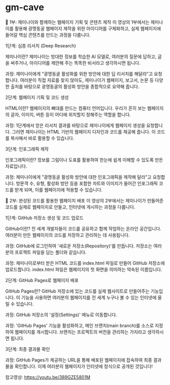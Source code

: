 # gm-cave
📖 1부: 제미나이와 함께하는 웹페이지 기획 및 콘텐츠 제작
이 영상의 1부에서는 제미나이를 활용해 광명동굴 웹페이지 제작을 위한 아이디어를 구체화하고, 실제 웹페이지에 들어갈 핵심 콘텐츠를 만드는 과정을 다룹니다.

1단계: 심층 리서치 (Deep Research)

제미나이란? 제미나이는 방대한 정보를 학습한 AI 모델로, 여러분의 질문에 답하고, 글을 써주거나, 아이디어를 제안해 주는 똑똑한 비서라고 생각하시면 됩니다.

과정: 제미나이에게 "광명동굴 활성화를 위한 방안에 대한 딥 리서치를 해달라"고 요청합니다. 여러분이 직접 자료를 찾지 않아도, 제미나이가 웹페이지, 보고서, 논문 등 다양한 출처를 바탕으로 광명동굴의 활성화 방안을 종합적으로 요약해 줍니다.

2단계: 웹페이지 기획 및 코드 생성

HTML이란? 웹페이지의 뼈대를 만드는 컴퓨터 언어입니다. 우리가 흔히 보는 웹페이지의 글자, 이미지, 버튼 등이 어디에 위치할지 정해주는 역할을 합니다.

과정: 1단계에서 얻은 리서치 결과를 바탕으로 제미나이에게 웹페이지 생성을 요청합니다. 그러면 제미나이는 HTML 기반의 웹페이지 디자인과 코드를 제공해 줍니다. 이 코드를 복사해서 바로 활용할 수 있습니다.

3단계: 인포그래픽 제작

인포그래픽이란? 정보를 그림이나 도표를 활용하여 한눈에 쉽게 이해할 수 있도록 만든 자료입니다.

과정: 제미나이에게 "광명동굴 활성화 방안에 대한 인포그래픽을 제작해 달라"고 요청합니다. 방문객 수, 유형, 활성화 방안 등을 포함한 차트와 이미지가 들어간 인포그래픽 코드를 받게 되며, 이를 웹페이지에 적용할 수 있습니다.

🚀 2부: 완성된 코드를 활용한 웹페이지 배포
이 영상의 2부에서는 제미나이가 만들어준 코드를 실제로 웹페이지로 만들고, 인터넷에 게시하는 과정을 다룹니다.

1단계: GitHub 저장소 생성 및 코드 업로드

GitHub이란? 전 세계 개발자들이 코드를 공유하고 함께 작업하는 온라인 공간입니다. 여러분이 만든 웹페이지의 코드를 저장하고 관리하는 데 사용됩니다.

과정: GitHub에 로그인하여 '새로운 저장소(Repository)'를 만듭니다. 저장소는 여러분의 프로젝트 파일을 담는 폴더와 같습니다.

과정: 제미나이로부터 받은 HTML 코드를 index.html 파일로 만들어 GitHub 저장소에 업로드합니다. index.html 파일은 웹페이지의 첫 화면을 의미하는 약속된 이름입니다.

2단계: GitHub Pages로 웹페이지 배포

GitHub Pages란? GitHub 저장소에 있는 코드를 실제 웹사이트로 만들어주는 기능입니다. 이 기능을 사용하면 여러분의 웹페이지를 전 세계 누구나 볼 수 있는 인터넷에 올릴 수 있습니다.

과정: GitHub 저장소의 '설정(Settings)' 메뉴로 이동합니다.

과정: 'GitHub Pages' 기능을 활성화하고, 메인 브랜치(main branch)를 소스로 지정하여 웹페이지를 게시합니다. 브랜치는 프로젝트의 버전을 관리하는 가지라고 생각하시면 됩니다.

3단계: 최종 결과물 확인

과정: GitHub Pages가 제공하는 URL을 통해 배포된 웹페이지에 접속하여 최종 결과물을 확인합니다. 이제 여러분의 웹페이지가 인터넷에 정식으로 공개된 것입니다!

참고영상: https://youtu.be/389GZE5801M
